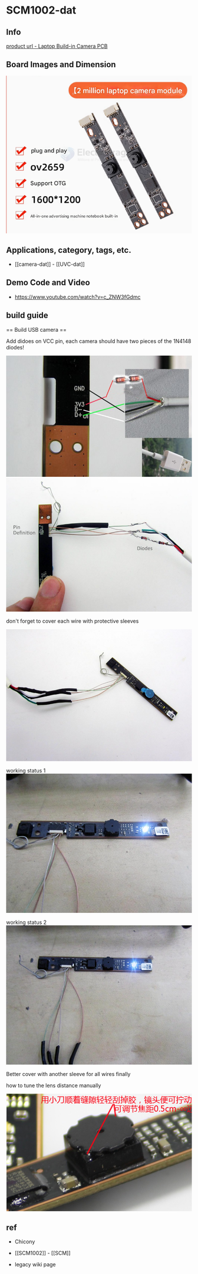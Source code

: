 
# SCM1002-dat 



## Info 
 
[product url - Laptop Build-in Camera PCB](https://www.electrodragon.com/product/0-3m-laptop-build-camera-board/)

## Board Images and Dimension

![](2025-03-28-13-52-58.png)

## Applications, category, tags, etc. 

- [[camera-dat]] - [[UVC-dat]]

## Demo Code and Video

- https://www.youtube.com/watch?v=c_ZNW3fGdmc

## build guide 


== Build USB camera ==

Add didoes on VCC pin, each camera should have two pieces of the 1N4148 diodes!

![](2025-03-28-13-36-39.png)
![](2025-03-28-13-36-00.png)


don't forget to cover each wire with protective sleeves

![](2025-03-28-13-36-10.png)

working status 1 
![](2025-03-28-13-36-19.png)

working status 2 
![](2025-03-28-13-36-31.png)

Better cover with another sleeve for all wires finally

how to tune the lens distance manually 

![](2025-03-28-13-37-14.png)




## ref 

- Chicony 
 
- [[SCM1002]] - [[SCM]]
 
- legacy wiki page 
 

